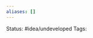 ```yaml
---
aliases: []
---
```

Status: #idea/undeveloped
Tags: 

[^1]: [[Skiena-The Data Science  Design Manual 1st|The Data Science Design Manual 1st]] pg 28
